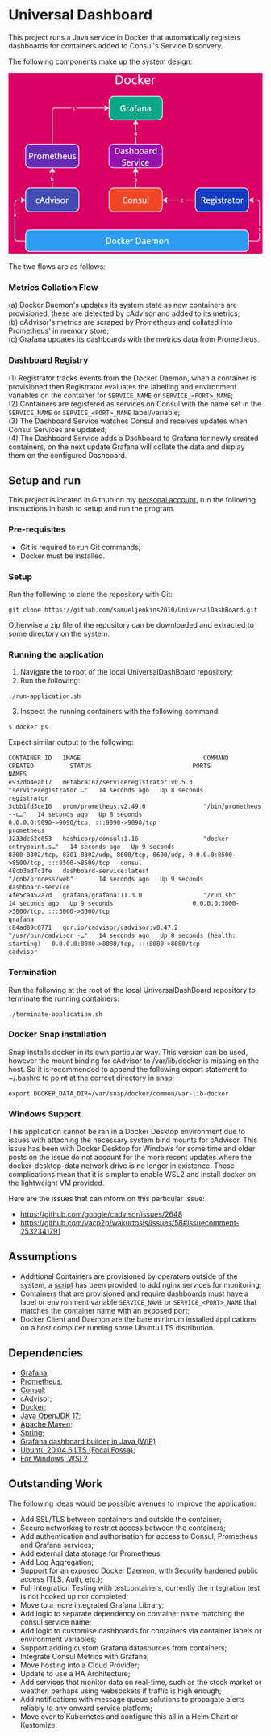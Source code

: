 # Universal Dashboard

This project runs a Java service in Docker that automatically registers dashboards for containers added to Consul's Service Discovery.

The following components make up the system design:

![System Overview](/Drawings/SystemOverview.PNG)

The two flows are as follows:

### Metrics Collation Flow
(a) Docker Daemon's updates its system state as new containers are provisioned, these are detected by cAdvisor and added to its metrics;  
(b) cAdvisor's metrics are scraped by Prometheus and collated into Prometheus' in memory store;  
(c) Grafana updates its dashboards with the metrics data from Prometheus.

### Dashboard Registry
(1) Registrator tracks events from the Docker Daemon, when a container is provisioned then Registrator evaluates the labelling and environment variables on the container for `SERVICE_NAME` or `SERVICE_<PORT>_NAME`;  
(2) Containers are registered as services on Consul with the name set in the `SERVICE_NAME` or `SERVICE_<PORT>_NAME` label/variable;  
(3) The Dashboard Service watches Consul and receives updates when Consul Services are updated;  
(4) The Dashboard Service adds a Dashboard to Grafana for newly created containers, on the next update Grafana will collate the data and display them on the configured Dashboard.

## Setup and run
This project is located in Github on my [personal account](https://github.com/samueljenkins2010/UniversalDashBoard), run the following instructions in bash to setup and run the program.

### Pre-requisites

- Git is required to run Git commands;
- Docker must be installed.

### Setup
Run the following to clone the repository with Git:
```shell
git clone https://github.com/samueljenkins2010/UniversalDashBoard.git
```
Otherwise a zip file of the repository can be downloaded and extracted to some directory on the system.

### Running the application
1. Navigate the to root of the local UniversalDashBoard repository;
2. Run the following:
```shell
./run-application.sh
```
3. Inspect the running containers with the following command:
```shell
$ docker ps
```
Expect similar output to the following:
```shell
CONTAINER ID   IMAGE                                  COMMAND                  CREATED          STATUS                            PORTS                                                                                         NAMES
e932db4eab17   metabrainz/serviceregistrator:v0.5.3   "serviceregistrator …"   14 seconds ago   Up 8 seconds                                                                                                                    registrator
3cbb1fd3ce16   prom/prometheus:v2.49.0                "/bin/prometheus --c…"   14 seconds ago   Up 8 seconds                      0.0.0.0:9090->9090/tcp, :::9090->9090/tcp                                                     prometheus
3233dc62c053   hashicorp/consul:1.16                  "docker-entrypoint.s…"   14 seconds ago   Up 9 seconds                      8300-8302/tcp, 8301-8302/udp, 8600/tcp, 8600/udp, 0.0.0.0:8500->8500/tcp, :::8500->8500/tcp   consul
48cb3ad7c1fe   dashboard-service:latest               "/cnb/process/web"       14 seconds ago   Up 9 seconds                                                                                                                    dashboard-service
afe5ca452a7d   grafana/grafana:11.3.0                 "/run.sh"                14 seconds ago   Up 9 seconds                      0.0.0.0:3000->3000/tcp, :::3000->3000/tcp                                                     grafana
c84ad89c0771   gcr.io/cadvisor/cadvisor:v0.47.2       "/usr/bin/cadvisor -…"   14 seconds ago   Up 8 seconds (health: starting)   0.0.0.0:8080->8080/tcp, :::8080->8080/tcp                                                     cadvisor
```

### Termination
Run the following at the root of the local UniversalDashBoard repository to terminate the running containers:
```shell
./terminate-application.sh
```

### Docker Snap installation

Snap installs docker in its own particular way. This version can be used, however the mount binding for cAdvisor to /var/lib/docker is missing on the host.
So it is recommended to append the following export statement to ~/.bashrc to point at the corrcet directory in snap:
```shell
export DOCKER_DATA_DIR=/var/snap/docker/common/var-lib-docker
```

### Windows Support

This application cannot be ran in a Docker Desktop environment due to issues with attaching the necessary system bind mounts for cAdvisor.
This issue has been with Docker Desktop for Windows for some time and older posts on the issue do not account for the more recent updates where the docker-desktop-data network drive is no longer in existence.
These complications mean that it is simpler to enable WSL2 and install docker on the lightweight VM provided.

Here are the issues that can inform on this particular issue:
- https://github.com/google/cadvisor/issues/2648
- https://github.com/vacp2p/wakurtosis/issues/58#issuecomment-2532341791

## Assumptions
- Additional Containers are provisioned by operators outside of the system, a [script](add-service.sh) has been provided to add nginx services for monitoring;
- Containers that are provisioned and require dashboards must have a label or environment variable `SERVICE_NAME` or `SERVICE_<PORT>_NAME` that matches the container name with an exposed port;
- Docker Client and Daemon are the bare minimum installed applications on a host computer running some Ubuntu LTS distribution.

## Dependencies

- [Grafana](https://grafana.com/grafana/);
- [Prometheus](https://prometheus.io/);
- [Consul](https://www.consul.io/);
- [cAdvisor](https://github.com/google/cadvisor?tab=readme-ov-file);
- [Docker](https://www.docker.com/);
- [Java OpenJDK 17](https://openjdk.org/);
- [Apache Maven](https://maven.apache.org/);
- [Spring](https://spring.io/);
- [Grafana dashboard builder in Java (WIP)](https://github.com/szmg/grafana-dashboard-generator-java/tree/master)
- [Ubuntu 20.04.6 LTS (Focal Fossa)](https://www.releases.ubuntu.com/focal/);
- [For Windows, WSL2](https://learn.microsoft.com/en-us/windows/wsl/about#what-is-wsl-2)

## Outstanding Work

The following ideas would be possible avenues to improve the application:

- Add SSL/TLS between containers and outside the container;
- Secure networking to restrict access between the containers;
- Add authentication and authorisation for access to Consul, Prometheus and Grafana services;
- Add external data storage for Prometheus;
- Add Log Aggregation;
- Support for an exposed Docker Daemon, with Security hardened public access (TLS, Auth, etc.);
- Full Integration Testing with testcontainers, currently the integration test is not hooked up nor completed;
- Move to a more integrated Grafana Library;
- Add logic to separate dependency on container name matching the consul service name;
- Add logic to customise dashboards for containers via container labels or environment variables;
- Support adding custom Grafana datasources from containers;
- Integrate Consul Metrics with Grafana;
- Move hosting into a Cloud Provider;
- Update to use a HA Architecture;
- Add services that monitor data on real-time, such as the stock market or weather, perhaps using websockets if traffic is high enough;
- Add notifications with message queue solutions to propagate alerts reliably to any onward service platform;
- Move over to Kubernetes and configure this all in a Helm Chart or Kustomize.
